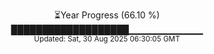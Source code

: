 <p align="center">
⏳Year Progress (66.10 %) <br>
███████████████████▁▁▁▁▁▁▁▁▁▁▁ <br>
<sub>Updated: Sat, 30 Aug 2025 06:30:05 GMT</sub>
</p>

